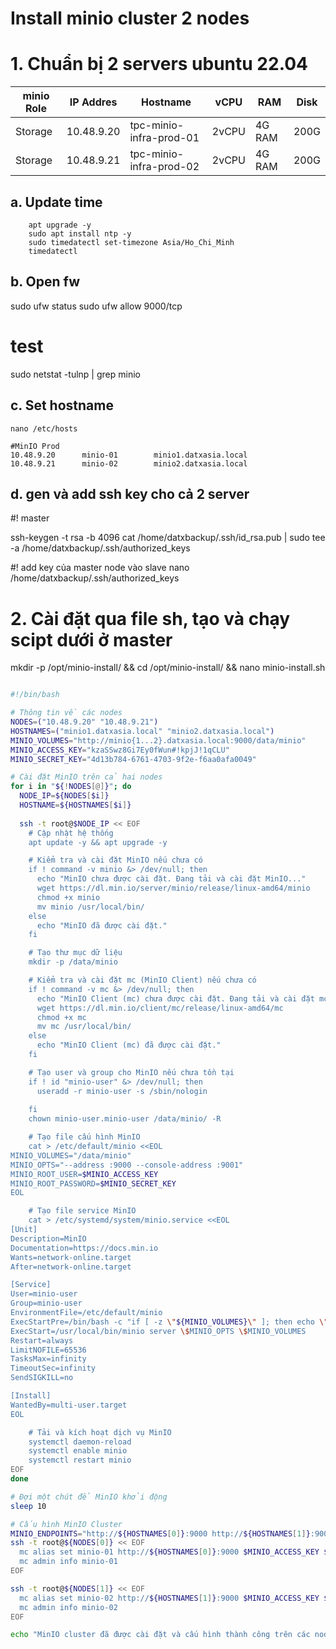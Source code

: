 # Install minio cluster 2 nodes

    

# 1. Chuẩn bị 2 servers ubuntu 22.04

| minio Role  | IP Addres      | Hostname                 | vCPU    | RAM       | Disk  |
|-------------| ---------------|--------------------------|---------|-----------|-------|
| Storage     | 10.48.9.20     | tpc-minio-infra-prod-01  | 2vCPU   | 4G RAM    | 200G  | 
| Storage     | 10.48.9.21     | tpc-minio-infra-prod-02  | 2vCPU   | 4G RAM    | 200G  |

## a. Update time
        apt upgrade -y
        sudo apt install ntp -y
        sudo timedatectl set-timezone Asia/Ho_Chi_Minh
        timedatectl

## b. Open fw
sudo ufw status
sudo ufw allow 9000/tcp

# test
sudo netstat -tulnp | grep minio

## c. Set hostname
    nano /etc/hosts

    #MinIO Prod
    10.48.9.20      minio-01        minio1.datxasia.local
    10.48.9.21      minio-02        minio2.datxasia.local

## d. gen và add ssh key cho cả 2 server
#! master

ssh-keygen -t rsa -b 4096 
cat /home/datxbackup/.ssh/id_rsa.pub | sudo tee -a /home/datxbackup/.ssh/authorized_keys

#! add key của master node vào slave 
nano /home/datxbackup/.ssh/authorized_keys 


# 2. Cài đặt qua file sh, tạo và chạy scipt dưới ở master



mkdir -p /opt/minio-install/ &&
cd /opt/minio-install/ &&
nano minio-install.sh

```bash

#!/bin/bash

# Thông tin về các nodes
NODES=("10.48.9.20" "10.48.9.21")
HOSTNAMES=("minio1.datxasia.local" "minio2.datxasia.local")
MINIO_VOLUMES="http://minio{1...2}.datxasia.local:9000/data/minio"
MINIO_ACCESS_KEY="kzaSSwz8Gi7Ey0fWun#!kpjJ!1qCLU"
MINIO_SECRET_KEY="4d13b784-6761-4703-9f2e-f6aa0afa0049"

# Cài đặt MinIO trên cả hai nodes
for i in "${!NODES[@]}"; do
  NODE_IP=${NODES[$i]}
  HOSTNAME=${HOSTNAMES[$i]}
  
  ssh -t root@$NODE_IP << EOF
    # Cập nhật hệ thống
    apt update -y && apt upgrade -y

    # Kiểm tra và cài đặt MinIO nếu chưa có
    if ! command -v minio &> /dev/null; then
      echo "MinIO chưa được cài đặt. Đang tải và cài đặt MinIO..."
      wget https://dl.min.io/server/minio/release/linux-amd64/minio
      chmod +x minio
      mv minio /usr/local/bin/
    else
      echo "MinIO đã được cài đặt."
    fi

    # Tạo thư mục dữ liệu
    mkdir -p /data/minio

    # Kiểm tra và cài đặt mc (MinIO Client) nếu chưa có
    if ! command -v mc &> /dev/null; then
      echo "MinIO Client (mc) chưa được cài đặt. Đang tải và cài đặt mc..."
      wget https://dl.min.io/client/mc/release/linux-amd64/mc
      chmod +x mc
      mv mc /usr/local/bin/
    else
      echo "MinIO Client (mc) đã được cài đặt."
    fi

    # Tạo user và group cho MinIO nếu chưa tồn tại
    if ! id "minio-user" &> /dev/null; then
      useradd -r minio-user -s /sbin/nologin
      
    fi
    chown minio-user.minio-user /data/minio/ -R

    # Tạo file cấu hình MinIO
    cat > /etc/default/minio <<EOL
MINIO_VOLUMES="/data/minio"
MINIO_OPTS="--address :9000 --console-address :9001"
MINIO_ROOT_USER=$MINIO_ACCESS_KEY
MINIO_ROOT_PASSWORD=$MINIO_SECRET_KEY
EOL

    # Tạo file service MinIO
    cat > /etc/systemd/system/minio.service <<EOL
[Unit]
Description=MinIO
Documentation=https://docs.min.io
Wants=network-online.target
After=network-online.target

[Service]
User=minio-user
Group=minio-user
EnvironmentFile=/etc/default/minio
ExecStartPre=/bin/bash -c "if [ -z \"${MINIO_VOLUMES}\" ]; then echo \"Variable MINIO_VOLUMES not set in /etc/default/minio\"; exit 1; fi"
ExecStart=/usr/local/bin/minio server \$MINIO_OPTS \$MINIO_VOLUMES
Restart=always
LimitNOFILE=65536
TasksMax=infinity
TimeoutSec=infinity
SendSIGKILL=no

[Install]
WantedBy=multi-user.target
EOL

    # Tải và kích hoạt dịch vụ MinIO
    systemctl daemon-reload
    systemctl enable minio
    systemctl restart minio
EOF
done

# Đợi một chút để MinIO khởi động
sleep 10

# Cấu hình MinIO Cluster
MINIO_ENDPOINTS="http://${HOSTNAMES[0]}:9000 http://${HOSTNAMES[1]}:9000"
ssh -t root@${NODES[0]} << EOF
  mc alias set minio-01 http://${HOSTNAMES[0]}:9000 $MINIO_ACCESS_KEY $MINIO_SECRET_KEY
  mc admin info minio-01
EOF

ssh -t root@${NODES[1]} << EOF
  mc alias set minio-02 http://${HOSTNAMES[1]}:9000 $MINIO_ACCESS_KEY $MINIO_SECRET_KEY
  mc admin info minio-02
EOF

echo "MinIO cluster đã được cài đặt và cấu hình thành công trên các nodes: ${NODES[*]}"

